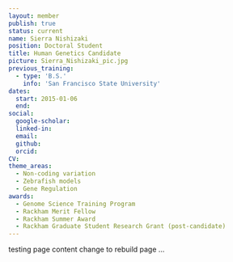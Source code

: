 ```yaml
---
layout: member
publish: true
status: current
name: Sierra Nishizaki
position: Doctoral Student
title: Human Genetics Candidate
picture: Sierra_Nishizaki_pic.jpg
previous_training:
  - type: 'B.S.'
    info: 'San Francisco State University'
dates:
  start: 2015-01-06
  end:
social: 
  google-scholar: 
  linked-in: 
  email: 
  github:
  orcid:
CV: 
theme_areas:
  - Non-coding variation
  - Zebrafish models
  - Gene Regulation
awards:
  - Genome Science Training Program
  - Rackham Merit Fellow
  - Rackham Summer Award
  - Rackham Graduate Student Research Grant (post-candidate)
---
```


testing page content
change to rebuild page
...

